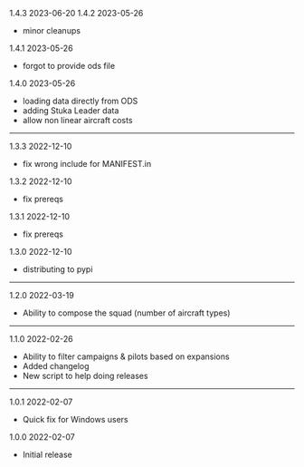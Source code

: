 1.4.3 2023-06-20
1.4.2 2023-05-26
- minor cleanups

1.4.1 2023-05-26
- forgot to provide ods file

1.4.0 2023-05-26
- loading data directly from ODS
- adding Stuka Leader data
- allow non linear aircraft costs

---

1.3.3 2022-12-10
- fix wrong include for MANIFEST.in

1.3.2 2022-12-10
- fix prereqs

1.3.1 2022-12-10
- fix prereqs

1.3.0 2022-12-10
- distributing to pypi

---

1.2.0 2022-03-19
- Ability to compose the squad (number of aircraft types)

---

1.1.0 2022-02-26
- Ability to filter campaigns & pilots based on expansions
- Added changelog
- New script to help doing releases

---

1.0.1 2022-02-07
- Quick fix for Windows users

1.0.0 2022-02-07
- Initial release
